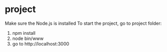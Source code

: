 # project
Make sure the Node.js is installed
To start the project, go to project folder: 
1. npm install
2. node bin/www
3. go to http://localhost:3000
